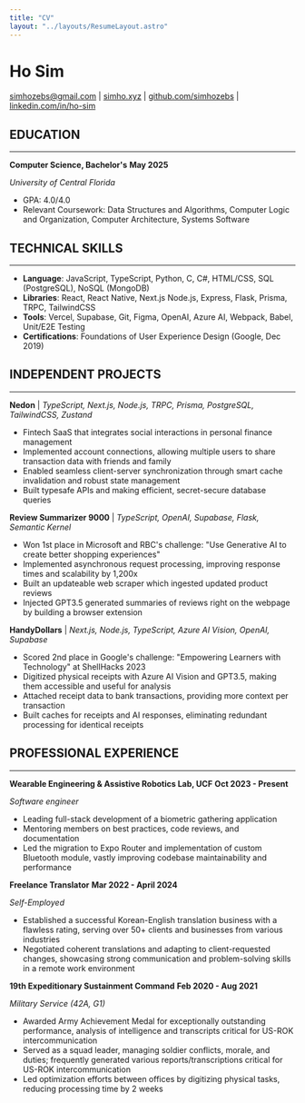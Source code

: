 ```yaml
---
title: "CV"
layout: "../layouts/ResumeLayout.astro"
---
```


# Ho Sim

simhozebs@gmail.com | [simho.xyz](https://simho.xyz) | [github.com/simhozebs](https://github.com/simhozebs) | [linkedin.com/in/ho-sim](https://linkedin.com/in/ho-sim)

## EDUCATION

---

**Computer Science, Bachelor's** **May 2025**

_University of Central Florida_

- GPA: 4.0/4.0
- Relevant Coursework: Data Structures and Algorithms, Computer Logic and Organization, Computer Architecture, Systems Software

## TECHNICAL SKILLS

---

- **Language**: JavaScript, TypeScript, Python, C, C#, HTML/CSS, SQL (PostgreSQL), NoSQL (MongoDB)
- **Libraries**: React, React Native, Next.js Node.js, Express, Flask, Prisma, TRPC, TailwindCSS
- **Tools**: Vercel, Supabase, Git, Figma, OpenAI, Azure AI, Webpack, Babel, Unit/E2E Testing
- **Certifications**: Foundations of User Experience Design (Google, Dec 2019)

## INDEPENDENT PROJECTS

---

**Nedon** | _TypeScript, Next.js, Node.js, TRPC, Prisma, PostgreSQL, TailwindCSS, Zustand_

- Fintech SaaS that integrates social interactions in personal finance management
- Implemented account connections, allowing multiple users to share transaction data with friends and family
- Enabled seamless client-server synchronization through smart cache invalidation and robust state management
- Built typesafe APIs and making efficient, secret-secure database queries

**Review Summarizer 9000** | _TypeScript, OpenAI, Supabase, Flask, Semantic Kernel_

- Won 1st place in Microsoft and RBC's challenge: "Use Generative AI to create better shopping experiences"
- Implemented asynchronous request processing, improving response times and scalability by 1,200x
- Built an updateable web scraper which ingested updated product reviews
- Injected GPT3.5 generated summaries of reviews right on the webpage by building a browser extension

**HandyDollars** | _Next.js, Node.js, TypeScript, Azure AI Vision, OpenAI, Supabase_

- Scored 2nd place in Google's challenge: "Empowering Learners with Technology" at ShellHacks 2023
- Digitized physical receipts with Azure AI Vision and GPT3.5, making them accessible and useful for analysis
- Attached receipt data to bank transactions, providing more context per transaction
- Built caches for receipts and AI responses, eliminating redundant processing for identical receipts

## PROFESSIONAL EXPERIENCE

---

**Wearable Engineering & Assistive Robotics Lab, UCF** **Oct 2023 - Present**

_Software engineer_

- Leading full-stack development of a biometric gathering application
- Mentoring members on best practices, code reviews, and documentation
- Led the migration to Expo Router and implementation of custom Bluetooth module, vastly improving codebase maintainability and performance

**Freelance Translator** **Mar 2022 - April 2024**

_Self-Employed_

- Established a successful Korean-English translation business with a flawless rating, serving over 50+ clients and businesses from various industries
- Negotiated coherent translations and adapting to client-requested changes, showcasing strong communication and problem-solving skills in a remote work environment

**19th Expeditionary Sustainment Command** **Feb 2020 - Aug 2021**

_Military Service (42A, G1)_

- Awarded Army Achievement Medal for exceptionally outstanding performance, analysis of intelligence and transcripts critical for US-ROK intercommunication
- Served as a squad leader, managing soldier conflicts, morale, and duties; frequently generated various reports/transcriptions critical for US-ROK intercommunication
- Led optimization efforts between offices by digitizing physical tasks, reducing processing time by 2 weeks
